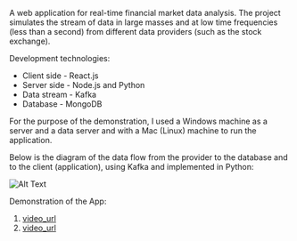 A web application for real-time financial market data analysis. The project simulates the stream of data in large masses and at low time frequencies (less than a second) from different data providers (such as the stock exchange).

Development technologies:
* Client side - React.js
* Server side - Node.js and Python
* Data stream - Kafka
* Database - MongoDB

For the purpose of the demonstration, I used a Windows machine as a server and a data server and with a Mac (Linux) machine to run the application.

Below is the diagram of the data flow from the provider to the database and to the client (application), using Kafka and implemented in Python:

![Alt Text](https://github.com/lidorelya/RealTimeMarketDataAnalysisApp/blob/484adbb2a1ca0ba3c2094c5ed34d00d749b7b3e7/data_flow_diagram.png)


Demonstration of the App:
1. [video_url](https://drive.google.com/file/d/1IgOa5sSLaB1T-hjVqTZYY4goSSdwQoEO/view?usp=sharing)
2. [video_url](https://drive.google.com/file/d/1IfwrC9x6MR5WFDEw1VCno4WFEpW6fOGW/view?usp=sharing)
